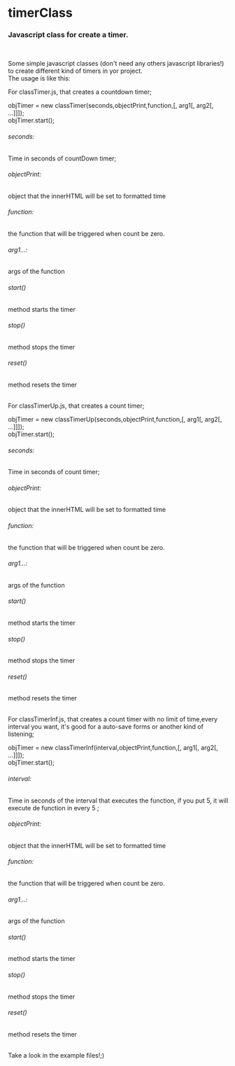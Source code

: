 # timerClass
<h3>Javascript class for create a timer.</h3><br/> 

Some simple javascript classes (don't need any others javascript libraries!) to create different kind of timers in yor project.<br/>
The usage is like this:<br/>

For classTimer.js, that creates a countdown timer; 

objTimer = new classTimer(seconds,objectPrint,function,[, arg1[, arg2[, ...]]]);<br/>
objTimer.start();<br/>

<h6>seconds:</h6>Time in seconds of countDown timer;<br/>
<h6>objectPrint:</h6> object that the innerHTML will be set to formatted time<br/>
<h6>function:</h6> the function that will be triggered when count be zero.<br/>
<h6>arg1...:</h6> args of the function<br/>
<h6>start()</h6> method starts the timer<br/>
<h6>stop()</h6> method stops the timer<br/>
<h6>reset()</h6> method resets the timer<br/>
<br/>


For classTimerUp.js, that creates a count timer; 

objTimer = new classTimerUp(seconds,objectPrint,function,[, arg1[, arg2[, ...]]]);<br/>
objTimer.start();<br/>

<h6>seconds:</h6>Time in seconds of count timer;<br/>
<h6>objectPrint:</h6> object that the innerHTML will be set to formatted time<br/>
<h6>function:</h6> the function that will be triggered when count be zero.<br/>
<h6>arg1...:</h6> args of the function<br/>
<h6>start()</h6> method starts the timer<br/>
<h6>stop()</h6> method stops the timer<br/>
<h6>reset()</h6> method resets the timer<br/>
<br/>



For classTimerInf.js, that creates a count timer with no limit of time,every interval you want, it's good for a auto-save forms or another kind of listening; 

objTimer = new classTimerInf(interval,objectPrint,function,[, arg1[, arg2[, ...]]]);<br/>
objTimer.start();<br/>

<h6>interval:</h6>Time in seconds of  the interval that executes the function, if you put 5, it will execute de function in every 5 ;<br/>
<h6>objectPrint:</h6> object that the innerHTML will be set to formatted time<br/>
<h6>function:</h6> the function that will be triggered when count be zero.<br/>
<h6>arg1...:</h6> args of the function<br/>
<h6>start()</h6> method starts the timer<br/>
<h6>stop()</h6> method stops the timer<br/>
<h6>reset()</h6> method resets the timer<br/>
<br/>



Take a look in the example files!;)<br/>
